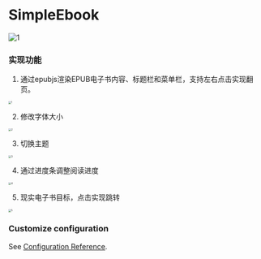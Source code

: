 # SimpleEbook

![1](https://tva1.sinaimg.cn/large/007S8ZIlgy1ghb9vtlv6zg308w0ftqv7.gif)

### 实现功能

1. 通过epubjs渲染EPUB电子书内容、标题栏和菜单栏，支持左右点击实现翻页。

<img src="/Users/hexinrong/Downloads/SimpleEbook/1.png" alt="1" style="zoom:33%;" />

2. 修改字体大小

<img src="https://tva1.sinaimg.cn/large/007S8ZIlgy1ghb9asqipqj30ku1100z0.jpg" alt="2" style="zoom:33%;" />

3. 切换主题

<img src="https://tva1.sinaimg.cn/large/007S8ZIlgy1ghb9betdy0j30ku11210x.jpg" alt="3" style="zoom:33%;" />

4. 通过进度条调整阅读进度

<img src="https://tva1.sinaimg.cn/large/007S8ZIlgy1ghb9cdfw60j30ku11010a.jpg" alt="4" style="zoom:33%;" />

5. 现实电子书目标，点击实现跳转

<img src="https://tva1.sinaimg.cn/large/007S8ZIlgy1ghb9cv2mimj30ko110gnb.jpg" alt="5" style="zoom:33%;" />

### Customize configuration
See [Configuration Reference](https://cli.vuejs.org/config/).

